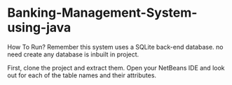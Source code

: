 # Banking-Management-System-using-java
How To Run?
Remember this system uses a SQLite back-end database. no need create any database is inbuilt in project.

First, clone the project and extract them.
Open your NetBeans IDE and look out for each of the table names and their attributes.
